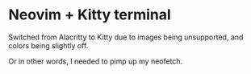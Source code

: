 <h1>Neovim + Kitty terminal</h1>
<p>Switched from Alacritty to Kitty due to images being unsupported, and colors being slightly off.

Or in other words, I needed to pimp up my neofetch.</p>

